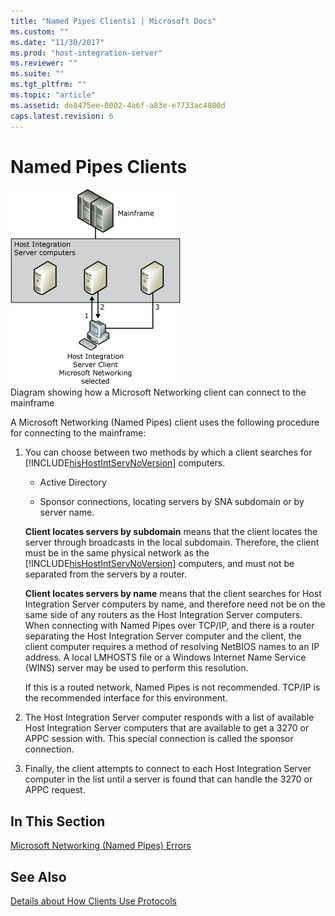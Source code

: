 ```yaml
---
title: "Named Pipes Clients1 | Microsoft Docs"
ms.custom: ""
ms.date: "11/30/2017"
ms.prod: "host-integration-server"
ms.reviewer: ""
ms.suite: ""
ms.tgt_pltfrm: ""
ms.topic: "article"
ms.assetid: de8475ee-0002-4a6f-a83e-e7733ac4800d
caps.latest.revision: 6
---
```

# Named Pipes Clients
![](../core/media/ref11.gif "ref11")  
Diagram showing how a Microsoft Networking client can connect to the mainframe  
  
 A Microsoft Networking (Named Pipes) client uses the following procedure for connecting to the mainframe:  
  
1.  You can choose between two methods by which a client searches for [!INCLUDE[hisHostIntServNoVersion](../includes/hishostintservnoversion-md.md)] computers.  
  
    -   Active Directory  
  
    -   Sponsor connections, locating servers by SNA subdomain or by server name.  
  
     **Client locates servers by subdomain** means that the client locates the server through broadcasts in the local subdomain. Therefore, the client must be in the same physical network as the [!INCLUDE[hisHostIntServNoVersion](../includes/hishostintservnoversion-md.md)] computers, and must not be separated from the servers by a router.  
  
     **Client locates servers by name** means that the client searches for Host Integration Server computers by name, and therefore need not be on the same side of any routers as the Host Integration Server computers. When connecting with Named Pipes over TCP/IP, and there is a router separating the Host Integration Server computer and the client, the client computer requires a method of resolving NetBIOS names to an IP address. A local LMHOSTS file or a Windows Internet Name Service (WINS) server may be used to perform this resolution.  
  
     If this is a routed network, Named Pipes is not recommended. TCP/IP is the recommended interface for this environment.  
  
2.  The Host Integration Server computer responds with a list of available Host Integration Server computers that are available to get a 3270 or APPC session with. This special connection is called the sponsor connection.  
  
3.  Finally, the client attempts to connect to each Host Integration Server computer in the list until a server is found that can handle the 3270 or APPC request.  
  
## In This Section  
 [Microsoft Networking (Named Pipes) Errors](../HIS2010/microsoft-networking-named-pipes-errors1.md)  
  
## See Also  
 [Details about How Clients Use Protocols](../HIS2010/details-about-how-clients-use-protocols2.md)